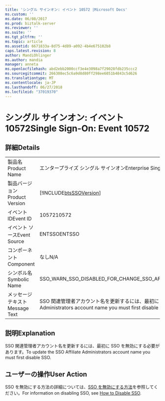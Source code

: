 ```yaml
---
title: 'シングル サインオン: イベント 10572 |Microsoft Docs'
ms.custom: ''
ms.date: 06/08/2017
ms.prod: biztalk-server
ms.reviewer: ''
ms.suite: ''
ms.tgt_pltfrm: ''
ms.topic: article
ms.assetid: 6671833a-8d75-4d89-a092-4b4e675102b8
caps.latest.revision: 8
author: MandiOhlinger
ms.author: mandia
manager: anneta
ms.openlocfilehash: abd2ebb2000ccf3e4e3098a7f29028fdb235ccc2
ms.sourcegitcommit: 266308ec5c6a9d8d80ff298ee6051b4843c5d626
ms.translationtype: MT
ms.contentlocale: ja-JP
ms.lasthandoff: 06/27/2018
ms.locfileid: "37019370"
---
```

# <a name="single-sign-on-event-10572"></a><span data-ttu-id="67e68-102">シングル サインオン: イベント 10572</span><span class="sxs-lookup"><span data-stu-id="67e68-102">Single Sign-On: Event 10572</span></span>
## <a name="details"></a><span data-ttu-id="67e68-103">詳細</span><span class="sxs-lookup"><span data-stu-id="67e68-103">Details</span></span>  
  
|                 |                                                                                       |
|-----------------|---------------------------------------------------------------------------------------|
|  <span data-ttu-id="67e68-104">製品名</span><span class="sxs-lookup"><span data-stu-id="67e68-104">Product Name</span></span>   |                               <span data-ttu-id="67e68-105">エンタープライズ シングル サインオン</span><span class="sxs-lookup"><span data-stu-id="67e68-105">Enterprise Single Sign-On</span></span>                               |
| <span data-ttu-id="67e68-106">製品バージョン</span><span class="sxs-lookup"><span data-stu-id="67e68-106">Product Version</span></span> |              [!INCLUDE[btsSSOVersion](../includes/btsssoversion-md.md)]               |
|    <span data-ttu-id="67e68-107">イベント ID</span><span class="sxs-lookup"><span data-stu-id="67e68-107">Event ID</span></span>     |                                         <span data-ttu-id="67e68-108">10572</span><span class="sxs-lookup"><span data-stu-id="67e68-108">10572</span></span>                                         |
|  <span data-ttu-id="67e68-109">イベント ソース</span><span class="sxs-lookup"><span data-stu-id="67e68-109">Event Source</span></span>   |                                        <span data-ttu-id="67e68-110">ENTSSO</span><span class="sxs-lookup"><span data-stu-id="67e68-110">ENTSSO</span></span>                                         |
|    <span data-ttu-id="67e68-111">コンポーネント</span><span class="sxs-lookup"><span data-stu-id="67e68-111">Component</span></span>    |                                          <span data-ttu-id="67e68-112">なし</span><span class="sxs-lookup"><span data-stu-id="67e68-112">N/A</span></span>                                          |
|  <span data-ttu-id="67e68-113">シンボル名</span><span class="sxs-lookup"><span data-stu-id="67e68-113">Symbolic Name</span></span>  |                    <span data-ttu-id="67e68-114">SSO_WARN_SSO_DISABLED_FOR_CHANGE_SSO_AFF_ADMIN</span><span class="sxs-lookup"><span data-stu-id="67e68-114">SSO_WARN_SSO_DISABLED_FOR_CHANGE_SSO_AFF_ADMIN</span></span>                     |
|  <span data-ttu-id="67e68-115">メッセージ テキスト</span><span class="sxs-lookup"><span data-stu-id="67e68-115">Message Text</span></span>   | <span data-ttu-id="67e68-116">SSO 関連管理者アカウント名を更新するには、最初に SSO を無効にする必要があります。%r</span><span class="sxs-lookup"><span data-stu-id="67e68-116">To update the SSO Affiliate Administrators account name you must first disable SSO.%r</span></span> |
  
## <a name="explanation"></a><span data-ttu-id="67e68-117">説明</span><span class="sxs-lookup"><span data-stu-id="67e68-117">Explanation</span></span>  
 <span data-ttu-id="67e68-118">SSO 関連管理者アカウント名を更新するには、最初に SSO を無効にする必要があります。</span><span class="sxs-lookup"><span data-stu-id="67e68-118">To update the SSO Affiliate Administrators account name you must first disable SSO.</span></span>  
  
## <a name="user-action"></a><span data-ttu-id="67e68-119">ユーザーの操作</span><span class="sxs-lookup"><span data-stu-id="67e68-119">User Action</span></span>  
 <span data-ttu-id="67e68-120">SSO を無効にする方法の詳細については、[SSO を無効にする方法](../core/how-to-disable-sso.md)を参照してください。</span><span class="sxs-lookup"><span data-stu-id="67e68-120">For information on disabling SSO, see [How to Disable SSO](../core/how-to-disable-sso.md).</span></span>